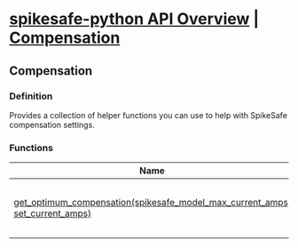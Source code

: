 # [spikesafe-python API Overview](/spikesafe_python_lib_docs/README.md) | [Compensation](/spikesafe_python_lib_docs/Compensation/README.md)

## Compensation

### Definition
Provides a collection of helper functions you can use to help with SpikeSafe compensation settings.

### Functions
| Name | Description |
| - | - |
| [get_optimum_compensation(spikesafe_model_max_current_amps, set_current_amps)](/spikesafe_python_lib_docs/Compensation/get_optimum_compensation/README.md) | Returns the optimum compensation for a given set current. |